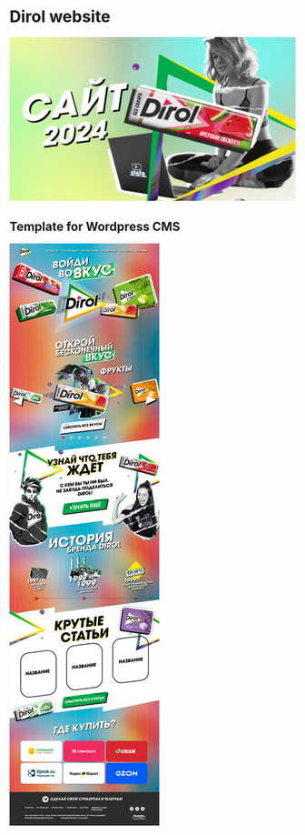 # Dirol website

![Project Preview](./public/poster.jpg)

## Template for Wordpress CMS

![Project Preview](./public/poster2.jpg)
